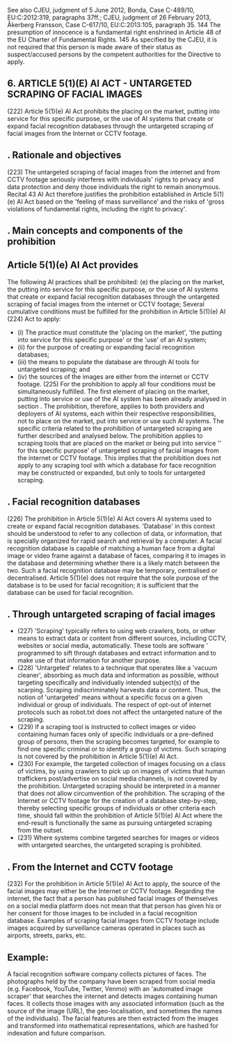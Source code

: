 See also CJEU, judgment of 5 June 2012, Bonda, Case C-489/10, EU:C:2012:319, paragraphs 37ff.; CJEU, judgment of 26 February 2013, Åkerberg Fransson, Case C-617/10, EU:C:2013:105, paragraph 35.
144 The presumption of innocence is a fundamental right enshrined in Article 48 of the EU Charter of Fundamental Rights.
145 As specified by the CJEU, it is not required that this person is made aware of their status as suspect/accused persons by the competent authorities for the Directive to apply.
## 6. ARTICLE 5(1)(E) AI ACT - UNTARGETED SCRAPING OF FACIAL IMAGES
(222) Article 5(1)(e) AI Act prohibits the placing on the market, putting into service for this specific  purpose,  or  the  use  of  AI  systems  that  create  or  expand  facial  recognition databases through the untargeted scraping of facial images from the Internet or CCTV footage.
## . Rationale and objectives
(223) The untargeted scraping of facial images from the internet and from CCTV footage seriously interferes  with individuals' rights to privacy and data protection and deny those individuals the right to remain anonymous. Recital 43 AI Act therefore justifies the  prohibition  established  in  Article  5(1)(e)  AI  Act  based  on  the  'feeling  of  mass surveillance' and the risks of 'gross violations of fundamental rights, including the right to privacy'.
## . Main concepts and components of the prohibition
## Article 5(1)(e) AI Act provides
The following AI practices shall be prohibited:
(e) the placing on the market, the putting into service for this specific purpose, or the use  of  AI  systems  that  create  or  expand  facial  recognition  databases  through  the untargeted scraping of facial images from the internet or CCTV footage;
Several cumulative conditions must be fulfilled for the prohibition in Article 5(1)(e) AI
(224) Act to apply:
- (i) The practice must constitute the 'placing on the market', 'the putting into service for this specific purpose' or the 'use' of an AI system;
- (ii) for the purpose of creating or expanding facial recognition databases;
- (iii) the means to populate the database are through AI tools for untargeted scraping; and
- (iv) the sources of the images are either from the internet or CCTV footage.
(225) For the prohibition to apply all four conditions must be simultaneously fulfilled. The first element of placing on the market, putting into service or use of the AI system has been  already  analysed  in  section  .  The  prohibition,  therefore,  applies  to  both providers and deployers of AI systems, each within their respective responsibilities, not to place on the market, put into service or use such AI systems. The specific criteria related  to  the  prohibition  of  untargeted  scraping  are  further  described  and  analysed below. The prohibition applies to scraping tools that are placed on the market or being put into service '' for this specific purpose' of untargeted scraping of facial images from the internet or CCTV footage. This implies that the prohibition does not apply to any
scraping  tool  with  which  a  database  for  face  recognition  may  be  constructed  or expanded, but only to tools for untargeted scraping.
## . Facial recognition databases
(226) The prohibition in Article 5(1)(e) AI Act covers AI systems used to create or expand facial recognition databases. 'Database' in this context should be understood to refer to any collection of data, or information, that is specially organized for rapid search and retrieval by a computer. A facial recognition database is capable of matching a human face from a digital image or video frame against a database of faces, comparing it to images in the database and determining whether there is a likely match between the two. Such a facial recognition database may be temporary, centralised or decentralised. Article 5(1)(e) does not require that the sole purpose of the database is to be used for facial recognition; it is sufficient that the database can be used for facial recognition.
## . Through untargeted scraping of facial images
- (227) 'Scraping' typically refers to using web crawlers, bots, or other means to extract data or  content  from  different  sources,  including  CCTV,  websites  or  social  media, automatically.  These  tools  are  software ' programmed  to  sift  through  databases  and extract information and to make use of that information for another purpose.
- (228) 'Untargeted' relates to a technique that operates like a 'vacuum cleaner', absorbing as much data and information as possible, without targeting specifically and individually intended subject(s) of the scarping. Scraping indiscriminately harvests data or content. Thus, the notion of 'untargeted' means without a specific focus on a given individual or group of individuals. The respect of opt-out of internet protocols such as robot.txt does not affect the untargeted nature of the scraping.
- (229) If a scraping tool is instructed to collect images or video containing human faces only of specific individuals or a pre-defined group of persons, then the scraping becomes targeted, for example to find one specific criminal or to identify a group of victims. Such scraping is not covered by the prohibition in Article 5(1)(e) AI Act.
- (230) For example, the targeted collection of images focusing on a class of victims, by using crawlers to pick up on images of victims that human traffickers post/advertise on social media  channels,  is  not  covered  by  the  prohibition.  Untargeted  scraping  should  be interpreted  in  a  manner  that  does  not  allow  circumvention  of  the  prohibition.  The scraping of the Internet or CCTV footage for the creation of a database step-by-step, thereby selecting specific groups of individuals or other criteria each time, should fall within the prohibition of Article 5(1)(e) AI Act where the end-result is functionally the same as pursuing untargeted scraping from the outset.
- (231) Where  systems  combine  targeted  searches  for  images  or  videos  with  untargeted searches, the untargeted scraping is prohibited.
## . From the Internet and CCTV footage
(232) For the prohibition in Article 5(1)(e) AI Act to apply, the source of the facial images may either be the Internet or CCTV footage. Regarding the internet, the fact that a person has published facial images of themselves on a social media platform does not mean that that person has given his or her consent for those images to be included in a facial recognition database. Examples of scraping facial images from CCTV footage include images acquired by surveillance cameras operated in places such as airports, streets, parks, etc.
## Example:
A facial recognition software company collects pictures of faces. The photographs held by  the  company  have  been  scraped  from  social  media  (e.g.  Facebook,  YouTube, Twitter,  Venmo)  with  an  'automated  image  scraper'  that  searches  the  internet  and detects images containing human faces. It collects those images with any associated information  (such  as  the  source  of  the  image  (URL),  the  geo-localisation,  and sometimes the names of the individuals). The facial features are then extracted from the images  and  transformed  into  mathematical  representations,  which  are  hashed  for indexation and future comparison.  